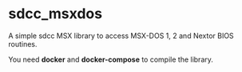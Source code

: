 # sdcc_msxdos
A simple sdcc MSX library to access MSX-DOS 1, 2 and Nextor BIOS routines.

You need **docker** and **docker-compose** to compile the library.
